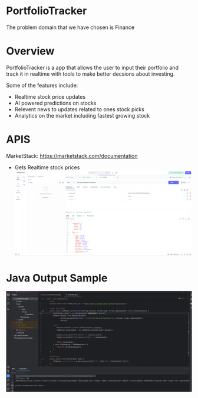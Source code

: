 # PortfolioTracker

The problem domain that we have chosen is Finance

# Overview

PortfolioTracker is a app that allows the user to input their portfolio and track it in realtime with tools to make better decsions about investing. 

Some of the features include:

* Realtime stock price updates
* AI powered predictions on stocks
* Relevent news to updates related to ones stock picks
* Analytics on the market including fastest growing stock

# APIS
MarketStack: https://marketstack.com/documentation
* Gets Realtime stock prices
![Screenshot of api call](/images/sample_api_call.png)

# Java Output Sample

![Screeshot of Java Code Output](/images/sample_output.png)
